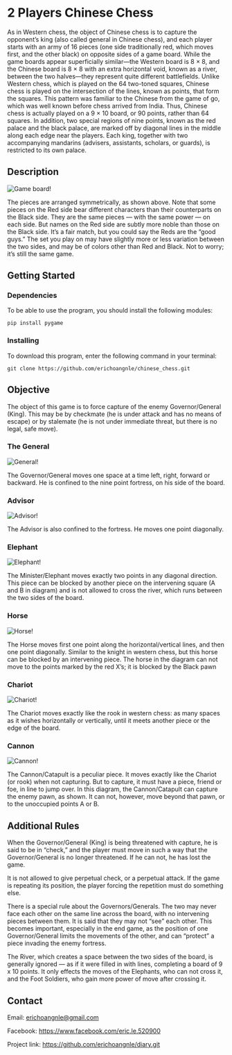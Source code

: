 # 2 Players Chinese Chess

As in Western chess, the object of Chinese chess is to capture the opponent’s king (also called general in Chinese chess), and each player starts with 
an army of 16 pieces (one side traditionally red, which moves first, and the other black) on opposite sides of a game board. While the game boards appear 
superficially similar—the Western board is 8 × 8, and the Chinese board is 8 × 8 with an extra horizontal void, known as a river, between the two halves—they 
represent quite different battlefields. Unlike Western chess, which is played on the 64 two-toned squares, Chinese chess is played on the intersection of 
the lines, known as points, that form the squares. This pattern was familiar to the Chinese from the game of go, which was well known before chess arrived 
from India. Thus, Chinese chess is actually played on a 9 × 10 board, or 90 points, rather than 64 squares. In addition, two special regions of nine points, 
known as the red palace and the black palace, are marked off by diagonal lines in the middle along each edge near the players. Each king, together with two 
accompanying mandarins (advisers, assistants, scholars, or guards), is restricted to its own palace.

## Description

![Game board!](readme_img/chess.png "Game board")

The pieces are arranged symmetrically, as shown above. Note that some pieces on the Red side bear different characters than their counterparts on the Black 
side. They are the same pieces — with the same power — on each side. But names on the Red side are subtly more noble than those on the Black side. It’s a 
fair match, but you could say the Reds are the “good guys.” The set you play on may have slightly more or less variation between the two sides, and may be 
of colors other than Red and Black. Not to worry; it’s still the same game.

## Getting Started

### Dependencies

To be able to use the program, you should install the following modules:

```
pip install pygame
```

### Installing

To download this program, enter the following command in your terminal:
```
git clone https://github.com/erichoangnle/chinese_chess.git
```

## Objective

The object of this game is to force capture of the enemy Governor/General (King). This may be by checkmate (he is under attack and has no means of escape) 
or by stalemate (he is not under immediate threat, but there is no legal, safe move).

### The General

![General!](readme_img/general.png "General")

The Governor/General moves one space at a time left, right, forward or backward. He is confined to the nine point fortress, on his side of the board.

### Advisor

![Advisor!](readme_img/advisor.png "Advisor")

The Advisor is also confined to the fortress. He moves one point diagonally.

### Elephant

![Elephant!](readme_img/elephant.png "Elephant")

The Minister/Elephant moves exactly two points in any diagonal direction. This piece can be blocked by another piece on the intervening 
square (A and B in diagram) and is not allowed to cross the river, which runs between the two sides of the board.

### Horse

![Horse!](readme_img/horse.png "Horse")

The Horse moves first one point along the horizontal/vertical lines, and then one point diagonally. Similar to the knight in western 
chess, but this horse can be blocked by an intervening piece. The horse in the diagram can not move to the points marked by the red X’s; 
it is blocked by the Black pawn

### Chariot

![Chariot!](readme_img/chariot.png "Chariot")

The Chariot moves exactly like the rook in western chess: as many spaces as it wishes horizontally or vertically, until it meets another 
piece or the edge of the board.

### Cannon

![Cannon!](readme_img/cannon.png "Cannon")

The Cannon/Catapult is a peculiar piece. It moves exactly like the Chariot (or rook) when not capturing. But to capture, it must have a piece, 
friend or foe, in line to jump over. In this diagram, the Cannon/Catapult can capture the enemy pawn, as shown. It can not, however, move 
beyond that pawn, or to the unoccupied points A or B.

## Additional Rules

When the Governor/General (King) is being threatened with capture, he is said to be in “check,” and the player must move in such a way that the 
Governor/General is no longer threatened. If he can not, he has lost the game.

It is not allowed to give perpetual check, or a perpetual attack. If the game is repeating its position, the player forcing the repetition must 
do something else.

There is a special rule about the Governors/Generals. The two may never face each other on the same line across the board, with no intervening 
pieces between them. It is said that they may not “see” each other. This becomes important, especially in the end game, as the position of one 
Governor/General limits the movements of the other, and can “protect” a piece invading the enemy fortress.

The River, which creates a space between the two sides of the board, is generally ignored — as if it were filled in with lines, completing a 
board of 9 x 10 points. It only effects the moves of the Elephants, who can not cross it, and the Foot Soldiers, who gain more power of move 
after crossing it.

## Contact

Email: erichoangnle@gmail.com

Facebook: https://www.facebook.com/eric.le.520900

Project link: https://github.com/erichoangnle/diary.git

